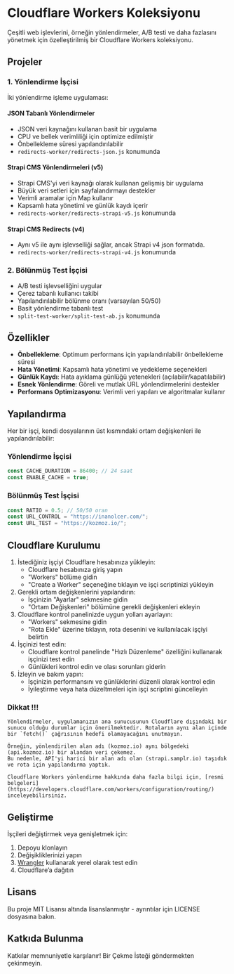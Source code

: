 # Cloudflare Workers Koleksiyonu

Çeşitli web işlevlerini, örneğin yönlendirmeler, A/B testi ve daha fazlasını yönetmek için özelleştirilmiş bir Cloudflare Workers koleksiyonu.

## Projeler

### 1. Yönlendirme İşçisi
İki yönlendirme işleme uygulaması:

#### JSON Tabanlı Yönlendirmeler
- JSON veri kaynağını kullanan basit bir uygulama
- CPU ve bellek verimliliği için optimize edilmiştir
- Önbellekleme süresi yapılandırılabilir
- `redirects-worker/redirects-json.js` konumunda

#### Strapi CMS Yönlendirmeleri (v5)
- Strapi CMS'yi veri kaynağı olarak kullanan gelişmiş bir uygulama
- Büyük veri setleri için sayfalandırmayı destekler
- Verimli aramalar için Map kullanır
- Kapsamlı hata yönetimi ve günlük kaydı içerir
- `redirects-worker/redirects-strapi-v5.js` konumunda

#### Strapi CMS Redirects (v4)
- Aynı v5 ile aynı işlevselliği sağlar, ancak Strapi v4 json formatıda.
- `redirects-worker/redirects-strapi-v4.js` konumunda

### 2. Bölünmüş Test İşçisi
- A/B testi işlevselliğini uygular
- Çerez tabanlı kullanıcı takibi
- Yapılandırılabilir bölünme oranı (varsayılan 50/50)
- Basit yönlendirme tabanlı test
- `split-test-worker/split-test-ab.js` konumunda

## Özellikler

- **Önbellekleme**: Optimum performans için yapılandırılabilir önbellekleme süresi
- **Hata Yönetimi**: Kapsamlı hata yönetimi ve yedekleme seçenekleri
- **Günlük Kaydı**: Hata ayıklama günlüğü yetenekleri (açılabilir/kapatılabilir)
- **Esnek Yönlendirme**: Göreli ve mutlak URL yönlendirmelerini destekler
- **Performans Optimizasyonu**: Verimli veri yapıları ve algoritmalar kullanır

## Yapılandırma

Her bir işçi, kendi dosyalarının üst kısmındaki ortam değişkenleri ile yapılandırılabilir:

### Yönlendirme İşçisi
```javascript
const CACHE_DURATION = 86400; // 24 saat
const ENABLE_CACHE = true;
```

### Bölünmüş Test İşçisi
```javascript
const RATIO = 0.5; // 50/50 oran
const URL_CONTROL = "https://inanolcer.com/";
const URL_TEST = "https://kozmoz.io/";
```

## Cloudflare Kurulumu

1. İstediğiniz işçiyi Cloudflare hesabınıza yükleyin:
   - Cloudflare hesabınıza giriş yapın
   - "Workers" bölüme gidin
   - "Create a Worker" seçeneğine tıklayın ve işçi scriptinizi yükleyin
2. Gerekli ortam değişkenlerini yapılandırın:
   - İşçinizin "Ayarlar" sekmesine gidin
   - "Ortam Değişkenleri" bölümüne gerekli değişkenleri ekleyin
3. Cloudflare kontrol panelinizde uygun yolları ayarlayın:
   - "Workers" sekmesine gidin
   - "Rota Ekle" üzerine tıklayın, rota desenini ve kullanılacak işçiyi belirtin
4. İşçinizi test edin:
   - Cloudflare kontrol panelinde "Hızlı Düzenleme" özelliğini kullanarak işçinizi test edin
   - Günlükleri kontrol edin ve olası sorunları giderin
5. İzleyin ve bakım yapın:
   - İşçinizin performansını ve günlüklerini düzenli olarak kontrol edin
   - İyileştirme veya hata düzeltmeleri için işçi scriptini güncelleyin

 ### Dikkat !!!
    Yönlendirmeler, uygulamanızın ana sunucusunun Cloudflare dışındaki bir sunucu olduğu durumlar için önerilmektedir. Rotaların aynı alan içinde bir `fetch()` çağrısının hedefi olamayacağını unutmayın.

    Örneğin, yönlendirilen alan adı (kozmoz.io) aynı bölgedeki (api.kozmoz.io) bir alandan veri çekemez.
    Bu nedenle, API'yi harici bir alan adı olan (strapi.samplr.io) taşıdık ve rota için yapılandırma yaptık.

    Cloudflare Workers yönlendirme hakkında daha fazla bilgi için, [resmi belgeleri](https://developers.cloudflare.com/workers/configuration/routing/) inceleyebilirsiniz.

## Geliştirme

İşçileri değiştirmek veya genişletmek için:

1. Depoyu klonlayın
2. Değişikliklerinizi yapın
3. [Wrangler](https://developers.cloudflare.com/workers/wrangler/) kullanarak yerel olarak test edin
4. Cloudflare’a dağıtın

## Lisans

Bu proje MIT Lisansı altında lisanslanmıştır - ayrıntılar için LICENSE dosyasına bakın.

## Katkıda Bulunma

Katkılar memnuniyetle karşılanır! Bir Çekme İsteği göndermekten çekinmeyin.
